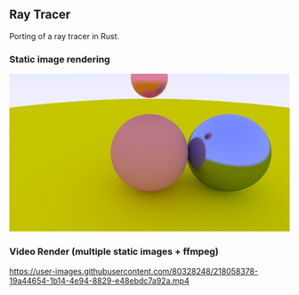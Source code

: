 ## Ray Tracer
Porting of a ray tracer in Rust.

### Static image rendering
![image](./image.jpeg)

### Video Render (multiple static images + ffmpeg)
https://user-images.githubusercontent.com/80328248/218058378-19a44654-1b14-4e94-8829-e48ebdc7a92a.mp4

